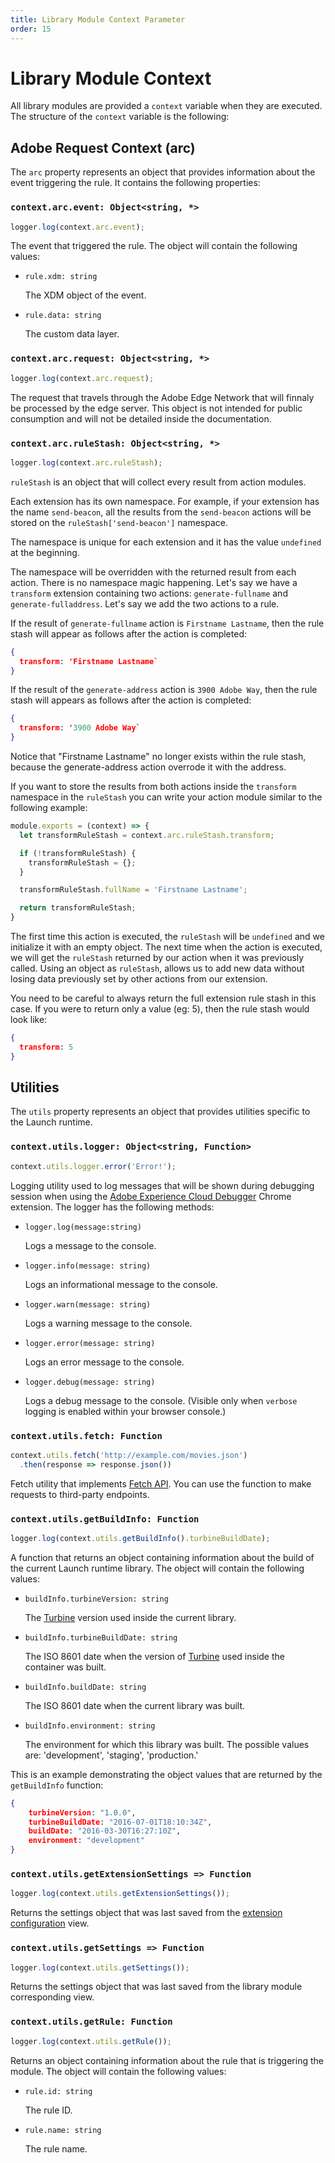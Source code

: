 ```yaml
---
title: Library Module Context Parameter
order: 15
---
```


# Library Module Context

All library modules are provided a `context` variable when they are executed. The structure of the `context` variable is the following:

## Adobe Request Context (arc)

The `arc` property represents an object that provides information about the event triggering the rule. It contains the following properties:

### `context.arc.event: Object<string, *>`

```javascript
logger.log(context.arc.event);
```

The event that triggered the rule. The object will contain the following values:

* `rule.xdm: string`

  The XDM object of the event.

* `rule.data: string`

  The custom data layer.

### `context.arc.request: Object<string, *>`

```javascript
logger.log(context.arc.request);
```

The request that travels through the Adobe Edge Network that will finnaly be processed by the edge server. This object is not intended for public consumption and will not be detailed inside the documentation.

### `context.arc.ruleStash: Object<string, *>`

```javascript
logger.log(context.arc.ruleStash);
```

`ruleStash` is an object that will collect every result from action modules.

Each extension has its own namespace. For example, if your extension has the name `send-beacon`, all the results from the `send-beacon` actions will be stored on the `ruleStash['send-beacon']` namespace.

The namespace is unique for each extension and it has the value `undefined` at the beginning.

The namespace will be overridden with the returned result from each action. There is no namespace magic happening. Let's say we have a `transform` extension containing two actions: `generate-fullname` and `generate-fulladdress`. Let's say we add the two actions to a rule.

If the result of `generate-fullname` action is `Firstname Lastname`, then the rule stash will appear as follows after the action is completed:

```json
{
  transform: 'Firstname Lastname`
}
```

If the result of the `generate-address` action is `3900 Adobe Way`, then the rule stash will appears as follows after the action is completed:

```json
{
  transform: '3900 Adobe Way`
}
```

Notice that "Firstname Lastname" no longer exists within the rule stash, because the generate-address action overrode it with the address.

If you want to store the results from both actions inside the `transform` namespace in the `ruleStash` you can write your action module similar to the following example:

```javascript
module.exports = (context) => {
  let transformRuleStash = context.arc.ruleStash.transform;

  if (!transformRuleStash) {
    transformRuleStash = {};
  }

  transformRuleStash.fullName = 'Firstname Lastname';

  return transformRuleStash;
}
```

The first time this action is executed, the `ruleStash` will be `undefined` and we initialize it with an empty object. The next time when the action is executed, we will get the `ruleStash` returned by our action when it was previously called. Using an object as `ruleStash`, allows us to add new data without losing data previously set by other actions from our extension.

You need to be careful to always return the full extension rule stash in this case. If you were to return only a value (eg: 5), then the rule stash would look like:

```json
{
  transform: 5
}
```

## Utilities

The `utils` property represents an object that provides utilities specific to the Launch runtime.

### `context.utils.logger: Object<string, Function>`

```javascript
context.utils.logger.error('Error!');
```

Logging utility used to log messages that will be shown during debugging session when using the [Adobe Experience Cloud Debugger](https://chrome.google.com/webstore/detail/adobe-experience-cloud-de/ocdmogmohccmeicdhlhhgepeaijenapj?src=propaganda) Chrome extension. The logger has the following methods:

* `logger.log(message:string)`

  Logs a message to the console.

* `logger.info(message: string)`

  Logs an informational message to the console.

* `logger.warn(message: string)`

  Logs a warning message to the console.

* `logger.error(message: string)`

  Logs an error message to the console.

* `logger.debug(message: string)`

  Logs a debug message to the console. (Visible only when `verbose` logging is enabled within your browser console.)

### `context.utils.fetch: Function`

```javascript
context.utils.fetch('http://example.com/movies.json')
  .then(response => response.json())
```

Fetch utility that implements [Fetch API](https://developer.mozilla.org/en-US/docs/Web/API/Fetch_API). You can use the function to make requests to third-party endpoints.

### `context.utils.getBuildInfo: Function`

```javascript
logger.log(context.utils.getBuildInfo().turbineBuildDate);
```

A function that returns an object containing information about the build of the current Launch runtime library. The object will contain the following values:

* `buildInfo.turbineVersion: string`

  The [Turbine](https://www.npmjs.com/package/@adobe/reactor-turbine-edge) version used inside the current library.

* `buildInfo.turbineBuildDate: string`

  The ISO 8601 date when the version of [Turbine](https://www.npmjs.com/package/@adobe/reactor-turbine-edge) used inside the container was built.

* `buildInfo.buildDate: string`

  The ISO 8601 date when the current library was built.

* `buildInfo.environment: string`

  The environment for which this library was built. The possible values are: 'development', 'staging', 'production.'

This is an example demonstrating the object values that are returned by the `getBuildInfo` function:

```json
{
    turbineVersion: "1.0.0",
    turbineBuildDate: "2016-07-01T18:10:34Z",
    buildDate: "2016-03-30T16:27:10Z",
    environment: "development"
}
```

### `context.utils.getExtensionSettings => Function`

```javascript
logger.log(context.utils.getExtensionSettings());
```

Returns the settings object that was last saved from the [extension configuration](../extension-configuration) view.

### `context.utils.getSettings => Function`

```javascript
logger.log(context.utils.getSettings());
```

Returns the settings object that was last saved from the library module corresponding view.

### `context.utils.getRule: Function`

```javascript
logger.log(context.utils.getRule());
```

Returns an object containing information about the rule that is triggering the module. The object will contain the following values:

* `rule.id: string`

  The rule ID.

* `rule.name: string`

  The rule name.
